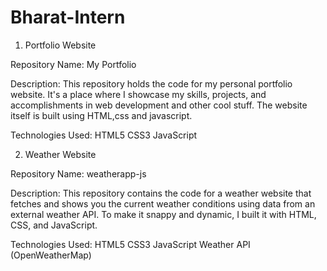 # Bharat-Intern

1. Portfolio Website

Repository Name: My Portfolio 

Description: This repository holds the code for my personal portfolio website. It's a place where I showcase my skills, projects, and accomplishments in web development and other cool stuff. The website itself is built using HTML,css and javascript.

Technologies Used: HTML5 CSS3 JavaScript

2. Weather Website
  
Repository Name: weatherapp-js 

Description: This repository contains the code for a weather website that fetches and shows you the current weather conditions using data from an external weather API. To make it snappy and dynamic, I built it with HTML, CSS, and JavaScript.

Technologies Used: HTML5 CSS3 JavaScript Weather API (OpenWeatherMap)
